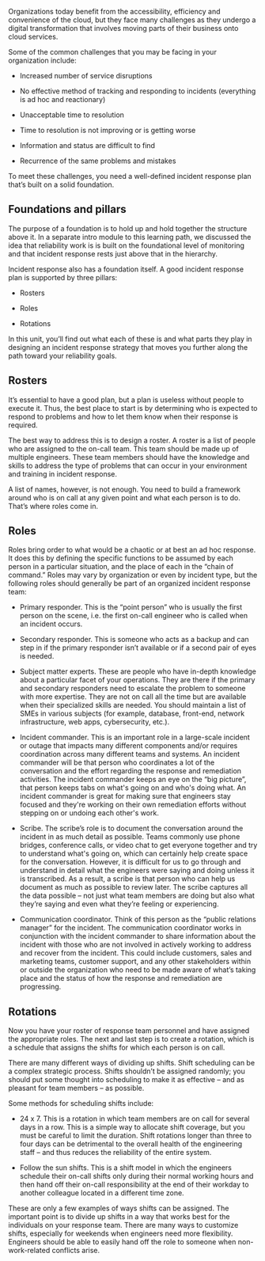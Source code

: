 Organizations today benefit from the accessibility, efficiency and
convenience of the cloud, but they face many challenges as they undergo a
digital transformation that involves moving parts of their business onto
cloud services.

Some of the common challenges that you may be facing in your organization
include:

-   Increased number of service disruptions

-   No effective method of tracking and responding to incidents (everything
    is ad hoc and reactionary)

-   Unacceptable time to resolution

-   Time to resolution is not improving or is getting worse

-   Information and status are difficult to find

-   Recurrence of the same problems and mistakes

To meet these challenges, you need a well-defined incident response plan
that’s built on a solid foundation.

## Foundations and pillars

The purpose of a foundation is to hold up and hold together the structure
above it. In a separate intro module to this learning path, we discussed
the idea that reliability work is is built on the foundational level of
monitoring and that incident response rests just above that in the
hierarchy.

Incident response also has a foundation itself. A good incident response
plan is supported by three pillars:

-   Rosters

-   Roles

-   Rotations

In this unit, you’ll find out what each of these is and what parts they
play in designing an incident response strategy that moves you further
along the path toward your reliability goals.

## Rosters

It’s essential to have a good plan, but a plan is useless without people to
execute it. Thus, the best place to start is by determining who is expected
to respond to problems and how to let them know when their response is
required.

The best way to address this is to design a roster. A roster is a list of
people who are assigned to the on-call team. This team should be made up of
multiple engineers. These team members should have the knowledge and skills
to address the type of problems that can occur in your environment and
training in incident response.

A list of names, however, is not enough. You need to build a framework
around who is on call at any given point and what each person is to do.
That’s where roles come in.

## Roles

Roles bring order to what would be a chaotic or at best an ad hoc response.
It does this by defining the specific functions to be assumed by each
person in a particular situation, and the place of each in the “chain of
command.” Roles may vary by organization or even by incident type, but the
following roles should generally be part of an organized incident response
team:

-   Primary responder. This is the “point person” who is usually the first
    person on the scene, i.e. the first on-call engineer who is called when
    an incident occurs.

-   Secondary responder. This is someone who acts as a backup and can step
    in if the primary responder isn’t available or if a second pair of eyes
    is needed.

-   Subject matter experts. These are people who have in-depth knowledge
    about a particular facet of your operations. They are there if the
    primary and secondary responders need to escalate the problem to
    someone with more expertise. They are not on call all the time but are
    available when their specialized skills are needed. You should maintain
    a list of SMEs in various subjects (for example, database, front-end,
    network infrastructure, web apps, cybersecurity, etc.).

-   Incident commander. This is an important role in a large-scale incident
    or outage that impacts many different components and/or requires
    coordination across many different teams and systems. An incident
    commander will be that person who coordinates a lot of the conversation
    and the effort regarding the response and remediation activities. The
    incident commander keeps an eye on the “big picture”, that person keeps
    tabs on what's going on and who's doing what. An incident commander is
    great for making sure that engineers stay focused and they're working
    on their own remediation efforts without stepping on or undoing each
    other's work.

-   Scribe. The scribe’s role is to document the conversation around the
    incident in as much detail as possible. Teams commonly use phone
    bridges, conference calls, or video chat to get everyone together and
    try to understand what's going on, which can certainly help create
    space for the conversation. However, it is difficult for us to go
    through and understand in detail what the engineers were saying and
    doing unless it is transcribed. As a result, a scribe is that person
    who can help us document as much as possible to review later. The
    scribe captures all the data possible – not just what team members are
    doing but also what they’re saying and even what they’re feeling or
    experiencing.

-   Communication coordinator. Think of this person as the “public
    relations manager” for the incident. The communication coordinator
    works in conjunction with the incident commander to share information
    about the incident with those who are not involved in actively working
    to address and recover from the incident. This could include customers,
    sales and marketing teams, customer support, and any other stakeholders
    within or outside the organization who need to be made aware of what’s
    taking place and the status of how the response and remediation are
    progressing.

## Rotations

Now you have your roster of response team personnel and have assigned the
appropriate roles. The next and last step is to create a rotation, which is
a schedule that assigns the shifts for which each person is on call.

There are many different ways of dividing up shifts. Shift scheduling can
be a complex strategic process. Shifts shouldn’t be assigned randomly; you
should put some thought into scheduling to make it as effective – and as
pleasant for team members – as possible.

Some methods for scheduling shifts include:

-   24 x 7. This is a rotation in which team members are on call for
    several days in a row. This is a simple way to allocate shift coverage,
    but you must be careful to limit the duration. Shift rotations longer
    than three to four days can be detrimental to the overall health of the
    engineering staff – and thus reduces the reliability of the entire
    system.

-   Follow the sun shifts. This is a shift model in which the engineers
    schedule their on-call shifts only during their normal working hours
    and then hand off their on-call responsibility at the end of their
    workday to another colleague located in a different time zone.

These are only a few examples of ways shifts can be assigned. The important
point is to divide up shifts in a way that works best for the individuals
on your response team. There are many ways to customize shifts, especially
for weekends when engineers need more flexibility. Engineers should be able
to easily hand off the role to someone when non-work-related conflicts
arise.

